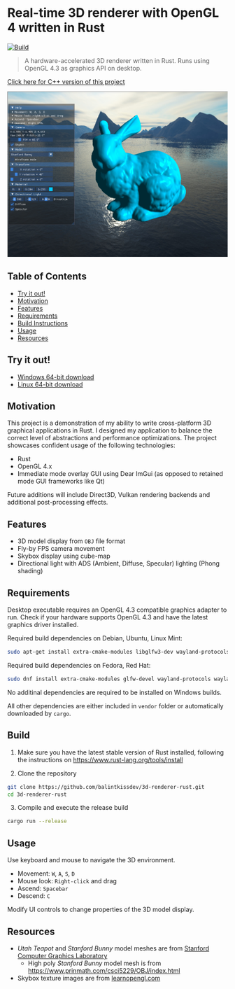 # Real-time 3D renderer with OpenGL 4 written in Rust

[![Build](https://github.com/balintkissdev/3d-renderer-rust/actions/workflows/ci.yml/badge.svg)](https://github.com/balintkissdev/3d-renderer-rust/actions/workflows/ci.yml)

> A hardware-accelerated 3D renderer written in Rust. Runs using OpenGL 4.3 as
graphics API on desktop.

[Click here for C++ version of this project](https://github.com/balintkissdev/3d-renderer-cpp)

![Demo](doc/img/demo.png)

## Table of Contents

- [Try it out!](#try-it-out)
- [Motivation](#motivation)
- [Features](#features)
- [Requirements](#requirements)
- [Build Instructions](#build-instructions)
- [Usage](#usage)
- [Resources](#resources)

## Try it out!

- [Windows 64-bit download](https://github.com/balintkissdev/3d-renderer-rust/releases/download/0.1.0/3d-renderer-rust-0.1.0-win64.zip)
- [Linux 64-bit download](https://github.com/balintkissdev/3d-renderer-cpp/releases/download/0.1.0/3d-renderer-rust-0.1.0-linux-x86_64.tar.gz)

## Motivation

This project is a demonstration of my ability to write cross-platform 3D
graphical applications in Rust. I designed my application to balance the correct
level of abstractions and performance optimizations. The project showcases
confident usage of the following technologies:

- Rust
- OpenGL 4.x
- Immediate mode overlay GUI using Dear ImGui (as opposed to retained mode GUI frameworks like Qt)

Future additions will include Direct3D, Vulkan rendering backends and additional post-processing effects.

## Features

- 3D model display from `OBJ` file format
- Fly-by FPS camera movement
- Skybox display using cube-map
- Directional light with ADS (Ambient, Diffuse, Specular) lighting (Phong shading)

## Requirements

Desktop executable requires an OpenGL 4.3 compatible graphics adapter to run.
Check if your hardware supports OpenGL 4.3 and have the latest graphics driver
installed.

Required build dependencies on Debian, Ubuntu, Linux Mint:

```sh
sudo apt-get install extra-cmake-modules libglfw3-dev wayland-protocols libxkbcommon-dev xorg-dev
```

Required build dependencies on Fedora, Red Hat:

```sh
sudo dnf install extra-cmake-modules glfw-devel wayland-protocols wayland-devel libxkbcommon-devel libXcursor-devel libXi-devel libXinerama-devel libXrandr-devel
```

No additinal dependencies are required to be installed on Windows builds.

All other dependencies are either included in `vendor` folder or automatically downloaded by `cargo`.

## Build

1. Make sure you have the latest stable version of Rust installed, following the instructions on
https://www.rust-lang.org/tools/install

2. Clone the repository

  ```sh
  git clone https://github.com/balintkissdev/3d-renderer-rust.git
  cd 3d-renderer-rust
  ```

3. Compile and execute the release build

  ```sh
  cargo run --release
  ```

## Usage

Use keyboard and mouse to navigate the 3D environment.

- Movement: `W`, `A`, `S`, `D`
- Mouse look: `Right-click` and drag
- Ascend: `Spacebar`
- Descend: `C`

Modify UI controls to change properties of the 3D model display.

## Resources

- *Utah Teapot* and *Stanford Bunny* model meshes are from [Stanford Computer Graphics Laboratory](https://graphics.stanford.edu/)
    - High poly *Stanford Bunny* model mesh is from https://www.prinmath.com/csci5229/OBJ/index.html
- Skybox texture images are from [learnopengl.com](https://learnopengl.com/Advanced-OpenGL/Cubemaps)


